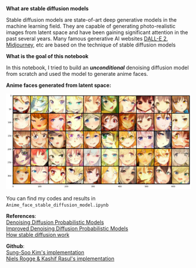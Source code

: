 **What are stable diffusion models**  

Stable diffusion models are state-of-art deep generative models in the machine learning field. They are capable of generating photo-realistic images from latent space and have been gaining significant attention in the past several years. Many famous generative AI websites [DALL-E 2](https://openai.com/dall-e-2), [Midjourney](https://www.midjourney.com/home/?callbackUrl=%2Fapp%2F), etc are based on the technique of stable diffusion models 


**What is the goal of this notebook**  
  
In this notebook, I tried to build an ***unconditional*** denoising diffusion model from scratch and used the model to generate anime faces.    


**Anime faces generated from latent space:**
  
![image.png](anime_faces.png)

  
You can find my codes and results in `Anime_face_stable_diffusion_model.ipynb`
  

**References**:  
[Denoising Diffusion Probabilistic Models](https://arxiv.org/abs/2006.11239)  
[Improved Denoising Diffusion Probabilistic Models](https://arxiv.org/abs/2102.09672?ref=assemblyai.com)  
[How stable diffusion work](https://stable-diffusion-art.com/how-stable-diffusion-work/#:~:text=Stable%20Diffusion%20is%20a%20latent,why%20it's%20a%20lot%20faster)  

**Github**:  
[Sung-Soo Kim's implementation](https://colab.research.google.com/drive/1sjy9odlSSy0RBVgMTgP7s99NXsqglsUL?usp=sharing)  
[Niels Rogge & Kashif Rasul's implementation](https://colab.research.google.com/github/huggingface/notebooks/blob/main/examples/annotated_diffusion.ipynb#scrollTo=3a159023)
